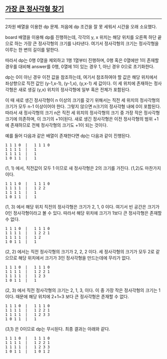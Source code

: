 ## [가장 큰 정사각형 찾기](https://school.programmers.co.kr/learn/courses/30/lessons/12905)

---

2차원 배열을 이용한 dp 문제. 처음에 dp 조건을 잘 못 세워서 시간을 오래 소요했다.

board 배열을 이용해 dp를 진행하는데, 각각의 y, x 위치는 해당 위치를 오른쪽 하단 끝으로 하는 가장 큰 정사각형의 크기를 나타낸다.
여기서 정사각형의 크기는 정사각형을 이루는 한 변의 길이를 말한다.

따라서 dp는 0행 0열을 제외하고 1행 1열부터 진행하며, 0행 혹은 0열에만 1이 존재할 경우를 대비해 answer를 0행, 0열에 1이 있는 경우 1, 아닌 경우 0으로 초기화한다.

dp는 0이 아닌 경우 이전 값을 참조하는데, 여기서 참조하여야 할 값은 해당 위치에서 좌상향으로 직전 값인 (y-1,x-1), (y-1,x), (y,x-1) 세 값이다. 이 세 위치에 존재하는 정사각형은
새로 생길 (y,x) 위치의 정사각형에 일부 혹은 전체가 포함된다.

이 때 새로 생긴 정사각형이 n 이상의 크기를 갖기 위해서는 직전 세 위치의 정사각형의 크기가 모두 n-1 이상이어야 한다. 그렇지 않으면 n크기의 정사각형 내에 0이 포함된다.
따라서 새 정사각형의 크기 n은 직전 세 위치의 정사각형의 크기 중 가장 작은 정사각형 크기에 의존하며, 이 크기의 +1이된다. 새로 생긴 정사각형은 이전 정사각형의 범위 +1에 존재하므로 전체 정사각형의 크기도 +1이 되는 것이다.

예를 들어 다음과 같은 배열이 존재한다면 dp는 다음과 같이 진행된다.

    1 1 1 0  |   1 1 1 0
    1 1 1 1  |   1
    1 1 1 1  |   1
    1 0 1 1  |   1

(1, 1) 에서, 직전값이 모두 1 이므로 새 정사각형은 2의 크기를 가진다. (1,2)도 마찬가지이다.

    1 1 1 0  |   1 1 1 0
    1 1 1 1  |   1 2 2
    1 1 1 1  |   1
    1 0 1 1  |   1

(1, 3) 에서 해당 위치 직전의 정사각형은 크기가 2, 1, 0 이다. 여기서 빈 공간은 크기가 0인 정사각형이라고 볼 수 있다. 따라서 해당 위치에 크기가 1보다 큰
정사각형은 존재할 수 없다.

    1 1 1 0  |   1 1 1 0
    1 1 1 1  |   1 2 2 1
    1 1 1 1  |   1 2
    1 0 1 1  |   1

(2, 2) 에서는 직전 정사각형의 크기가 2, 2, 2 이다. 세 정사각형의 크기가 모두 2로 같으므로 해당 위치에서 크기가 3인 정사각형을 만드는데에 무리가 없다.

    1 1 1 0  |   1 1 1 0
    1 1 1 1  |   1 2 2 1
    1 1 1 1  |   1 2 3
    1 0 1 1  |   1

(2, 3) 에서 직전 정사각형의 크기는 2, 1, 3, 이다. 이 중 가장 작은 정사각형의 크기는 1 이다. 때문에 해당 위치에 2+1=3 보다 큰 정사각형은 존재할 수 없다.

    1 1 1 0  |   1 1 1 0
    1 1 1 1  |   1 2 2 1
    1 1 1 1  |   1 2 3 3
    1 0 1 1  |   1

(3,1) 은 0이므로 dp는 무시된다. 최종 결과는 아래와 같다.

    1 1 1 0  |   1 1 1 0
    1 1 1 1  |   1 2 2 1
    1 1 1 1  |   1 2 3 3
    1 0 1 1  |   1 0 1 2
